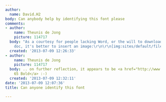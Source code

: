 ```yaml
---
author:
  name: David.H2
body: Can anybody help by identifying this font please
comments:
- author:
    name: Theunis de Jong
    picture: 114717
  body: "As a courtesy for people lacking Word, or the will to download and open your
    doc, it's better to insert an image:\r\n\r\n[img:sites/default/files/old-images/dba-slab-serif_4207.png]"
  created: '2013-07-09 12:26:33'
- author:
    name: Theunis de Jong
    picture: 114717
  body: .. on further reflection, it appears to be <a href="http://www.linotype.com/1463/serifa-family.html">Serifa
    65 Bold</a> :-)
  created: '2013-07-09 12:32:11'
date: '2013-07-09 12:07:36'
title: Can anyone identify this font

---
```

